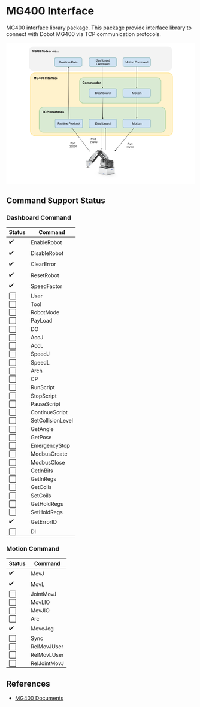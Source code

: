 # MG400 Interface
MG400 interface library package.
This package provide interface library to connect with Dobot MG400 via TCP communication protocols.

![Image](../media/MG400Interface.png)

## Command Support Status
### Dashboard Command
| Status               | Command           |
| -------------------- | ----------------- |
| :heavy_check_mark:   | EnableRobot       |
| :heavy_check_mark:   | DisableRobot      |
| :heavy_check_mark:   | ClearError        |
| :heavy_check_mark:   | ResetRobot        |
| :heavy_check_mark:   | SpeedFactor       |
| :white_large_square: | User              |
| :white_large_square: | Tool              |
| :white_large_square: | RobotMode         |
| :white_large_square: | PayLoad           |
| :white_large_square: | DO                |
| :white_large_square: | AccJ              |
| :white_large_square: | AccL              |
| :white_large_square: | SpeedJ            |
| :white_large_square: | SpeedL            |
| :white_large_square: | Arch              |
| :white_large_square: | CP                |
| :white_large_square: | RunScript         |
| :white_large_square: | StopScript        |
| :white_large_square: | PauseScript       |
| :white_large_square: | ContinueScript    |
| :white_large_square: | SetCollisionLevel |
| :white_large_square: | GetAngle          |
| :white_large_square: | GetPose           |
| :white_large_square: | EmergencyStop     |
| :white_large_square: | ModbusCreate      |
| :white_large_square: | ModbusClose       |
| :white_large_square: | GetInBits         |
| :white_large_square: | GetInRegs         |
| :white_large_square: | GetCoils          |
| :white_large_square: | SetCoils          |
| :white_large_square: | GetHoldRegs       |
| :white_large_square: | SetHoldRegs       |
| :heavy_check_mark:   | GetErrorID        |
| :white_large_square: | DI                |

### Motion Command
| Status               | Command      |
| -------------------- | ------------ |
| :heavy_check_mark:   | MovJ         |
| :heavy_check_mark:   | MovL         |
| :white_large_square: | JointMovJ    |
| :white_large_square: | MovLIO       |
| :white_large_square: | MovJIO       |
| :white_large_square: | Arc          |
| :heavy_check_mark:   | MoveJog      |
| :white_large_square: | Sync         |
| :white_large_square: | RelMovJUser  |
| :white_large_square: | RelMovLUser  |
| :white_large_square: | RelJointMovJ |

## References
- [MG400 Documents](https://www.dropbox.com/s/3sqgd2eew244fyf/TCPIP%20Protocol%20%20for%20CR%20Robot%20V2.0.pdf?dl=0)